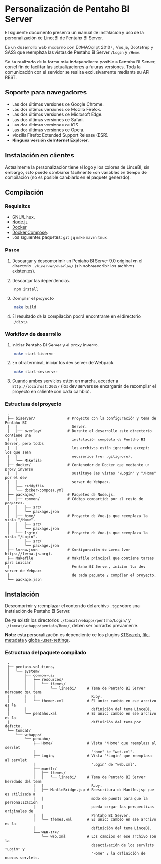 # Personalización de Pentaho BI Server

El siguiente documento presenta un manual de instalación y uso de la personalización de LinceBI
de Pentaho BI Server.

Es un desarrollo web moderno con ECMAScript 2018+, Vue.js, Bootstrap y SASS que reemplaza las
vistas de Pentaho BI Server `/Login` y `/Home`.

Se ha realizado de la forma más independiente posible a Pentaho BI Server, con el fin de facilitar
las actualizaciones a futuras versiones. Toda la comunicación con el servidor se realiza
exclusivamente mediante su API REST.

## Soporte para navegadores

 * Las dos últimas versiones de Google Chrome.
 * Las dos últimas versiones de Mozilla Firefox.
 * Las dos últimas versiones de Microsoft Edge.
 * Las dos últimas versiones de Safari.
 * Las dos últimas versiones de iOS.
 * Las dos últimas versiones de Opera.
 * Mozilla Firefox Extended Support Release (ESR).
 * **Ninguna versión de Internet Explorer.**

## Instalación en clientes

Actualmente la personalización tiene el logo y los colores de LinceBI, sin embargo, esto puede
cambiarse fácilmente con variables en tiempo de compilación (no es posible cambiarlo en el paquete
generado).

## Compilación

### Requisitos

 * GNU/Linux.
 * [Node.js](https://nodejs.org/en/download/package-manager/).
 * [Docker](https://docs.docker.com/install/).
 * [Docker Compose](https://docs.docker.com/compose/install/).
 * Los siguientes paquetes: `git` `jq` `make` `maven` `tmux`.

### Pasos

 1. Descargar y descomprimir un Pentaho BI Server 9.0 original en el directorio
    `./biserver/overlay/` (sin sobreescribir los archivos existentes).

 2. Descargar las dependencias.
    ```sh
     npm install
    ```

 3. Compilar el proyecto.
    ```sh
     make build
    ```

 4. El resultado de la compilación podrá encontrarse en el directorio `./dist/`.

### Workflow de desarrollo

 1. Iniciar Pentaho BI Server y el proxy inverso.
    ```sh
     make start-biserver
    ```

 2. En otra terminal, iniciar los dev server de Webpack.
    ```sh
     make start-devserver
    ```

 3. Cuando ambos servicios estén en marcha, acceder a `http://localhost:2015/`
    (los dev servers se encargarán de recompilar el proyecto en caliente con cada cambio).

### Estructura del proyecto

```
 .
 ├── biserver/               # Proyecto con la configuración y tema de Pentaho BI
 |   |                         Server.
 │   ├── overlay/            # Durante el desarrollo este directorio contiene una
 |   |                         instalación completa de Pentaho BI Server, pero todos
 |   |                         los archivos están ignorados excepto los que sean
 |   |                         necesarios (ver .gitignore).
 │   └── Makefile
 ├── docker/                 # Contenedor de Docker que mediante un proxy inverso
 |   |                         sustituye las vistas "/Login" y "/Home" por el dev
 |   |                         server de Webpack.
 │   ├── Caddyfile
 │   └── docker-compose.yml
 ├── packages/               # Paquetes de Node.js.
 │   ├── common/             # Código compartido por el resto de paquetes.
 │   │   ├── src/
 │   │   └── package.json
 │   ├── home/               # Proyecto de Vue.js que reemplaza la vista "/Home".
 │   │   ├── src/
 │   │   └── package.json
 │   └── login/              # Proyecto de Vue.js que reemplaza la vista "/Login".
 │       ├── src/
 │       └── package.json
 ├── lerna.json              # Configuración de Lerna (ver https://lerna.js.org).
 ├── Makefile                # Makefile principal que contiene tareas para iniciar
 |                             Pentaho BI Server, iniciar los dev server de Webpack
 |                             de cada paquete y compilar el proyecto.
 └── package.json
```

## Instalación

Descomprimir y reemplazar el contenido del archivo `.tgz` sobre una instalación de Pentaho BI
Server.

De ya existir los directorios `./tomcat/webapps/pentaho/Login/` y
`./tomcat/webapps/pentaho/Home/`, deben ser borrados previamente.

**Nota:** esta personalización es dependiente de los plugins
 [STSearch](https://gitlab.stratebi.com/stratebi/lincebi/stsearch),
 [file-metadata](https://gitlab.stratebi.com/stratebi/lincebi/file-metadata) y
 [global-user-settings](https://gitlab.stratebi.com/stratebi/lincebi/global-user-settings).

### Estructura del paquete compilado

```
 .
 ├── pentaho-solutions/
 │   └── system/
 │       ├── common-ui/
 │       │   ├── resources/
 │       │   │   └── themes/
 │       │   │       └── lincebi/     # Tema de Pentaho BI Server heredado del tema
 |       |   |                          Ruby.
 │       │   └── themes.xml           # El único cambio en ese archivo es la
 |       |                              definición del tema LinceBI.
 │       └── pentaho.xml              # El único cambio en ese archivo es la
 |                                      definición del tema por defecto.
 └── tomcat/
     └── webapps/
         └── pentaho/
             ├── Home/                # Vista "/Home" que reemplaza al servlet
             |                          "Home" de "web.xml".
             ├── Login/               # Vista "/Login" que reemplaza al servlet
             |                          "Login" de "web.xml".
             ├── mantle/
             │   ├── themes/
             │   │   └── lincebi/     # Tema de Pentaho BI Server heredado del tema
             |   |                      Ruby.
             │   ├── MantleBridge.jsp # Reescritura de Mantle.jsp que es utilizada a
             |   |                      modo de puente para que la personalización
             |   |                      pueda cargar las perspectivas originales de
             |   |                      Pentaho BI Server.
             │   └── themes.xml       # El único cambio en ese archivo es la
             |                          definición del tema LinceBI.
             └── WEB-INF/
                 └── web.xml          # Los cambios en ese archivo son la
                                        desactivación de los servlets "Login" y
                                        "Home" y la definición de nuevos servlets.
```
